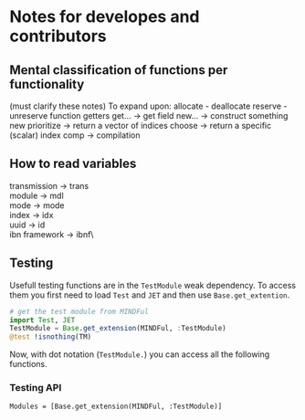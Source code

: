 # Notes for developes and contributors

## Mental classification of functions per functionality
(must clarify these notes)
To expand upon:
allocate - deallocate
reserve - unreserve
function getters
get... -> get field
new... -> construct something new
prioritize -> return a vector of indices
choose -> return a specific (scalar) index
comp -> compilation


## How to read variables
transmission -> trans\
module -> mdl\
mode -> mode\
index -> idx\
uuid -> id\
ibn framework -> ibnf\

## Testing

Usefull testing functions are in the `TestModule` weak dependency.
To access them you first need to load `Test` and `JET` and then use `Base.get_extention`.
```julia
# get the test module from MINDFul
import Test, JET
TestModule = Base.get_extension(MINDFul, :TestModule)
@test !isnothing(TM)
```
Now, with dot notation (`TestModule.`) you can access all the following functions. 

### Testing API

```@autodocs
Modules = [Base.get_extension(MINDFul, :TestModule)]
```
